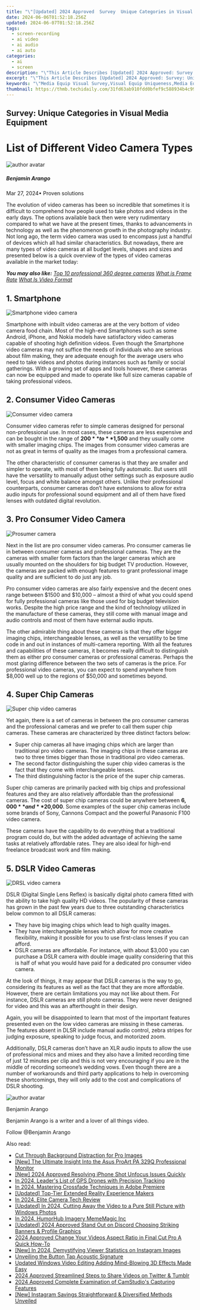 ```yaml
---
title: "\"[Updated] 2024 Approved  Survey  Unique Categories in Visual Media Equipment\""
date: 2024-06-06T01:52:18.256Z
updated: 2024-06-07T01:52:18.256Z
tags: 
  - screen-recording
  - ai video
  - ai audio
  - ai auto
categories: 
  - ai
  - screen
description: "\"This Article Describes [Updated] 2024 Approved: Survey: Unique Categories in Visual Media Equipment\""
excerpt: "\"This Article Describes [Updated] 2024 Approved: Survey: Unique Categories in Visual Media Equipment\""
keywords: "\"Media Equip Visual Survey,Visual Equip Uniqueness,Media Equip Categorization,Surveying Equip Visually,Visual Media Category Study,Unique Visual Equipment Scope,Vision-Based Media Categories\""
thumbnail: https://thmb.techidaily.com/31fd63ab910fdd0bfef9c588934b4c990590f2025d46dff0a5963e90a62a92d8.jpg
---
```


## Survey: Unique Categories in Visual Media Equipment

# List of Different Video Camera Types

![author avatar](https://images.wondershare.com/filmora/article-images/benjamin-arango-author.jpg)

##### Benjamin Arango

 Mar 27, 2024• Proven solutions

 The evolution of video cameras has been so incredible that sometimes it is difficult to comprehend how people used to take photos and videos in the early days. The options available back then were very rudimentary compared to what we have at the present times, thanks to advancements in technology as well as the phenomenon growth in the photography industry. Not long ago, the term video camera was used to encompass just a handful of devices which all had similar characteristics. But nowadays, there are many types of video cameras at all budget levels, shapes and sizes and presented below is a quick overview of the types of video cameras available in the market today:

 **_You may also like:_**
_[Top 10 professional 360 degree cameras](https://tools.techidaily.com/wondershare/filmora/download/)_
_[What is Frame Rate](https://tools.techidaily.com/wondershare/filmora/download/)_
_[What Is Video Format](https://tools.techidaily.com/wondershare/filmora/download/)_

## 1. Smartphone

![ Smartphone video camera](https://images.wondershare.com/filmora/article-images/iphone-7-plus-dual-camera.jpg)

 Smartphone with inbuilt video cameras are at the very bottom of video camera food chain. Most of the high-end Smartphones such as some Android, iPhone, and Nokia models have satisfactory video cameras capable of shooting high definition videos. Even though the Smartphone video cameras may not suffice the needs of individuals who are serious about film making, they are adequate enough for the average users who need to take videos and photos during instances such as family or social gatherings. With a growing set of apps and tools however, these cameras can now be equipped and made to operate like full size cameras capable of taking professional videos.

## 2. Consumer Video Cameras

![ Consumer video camera](https://images.wondershare.com/filmora/article-images/consumer-camera-image.jpg)

 Consumer video cameras refer to simple cameras designed for personal non-professional use. In most cases, these cameras are less expensive and can be bought in the range of **$200** to **$1,500** and they usually come with smaller imaging chips. The images from consumer video cameras are not as great in terms of quality as the images from a professional camera.

 The other characteristic of consumer cameras is that they are smaller and simpler to operate, with most of them being fully automatic. But users still have the versatility to manually adjust other settings such as exposure audio level, focus and white balance amongst others. Unlike their professional counterparts, consumer cameras don’t have extensions to allow for extra audio inputs for professional sound equipment and all of them have fixed lenses with outdated digital revolution.

## 3. Pro Consumer Video Camera

![Prosumer camera](https://images.wondershare.com/filmora/article-images/prosumer-video-camera.jpg)

 Next in the list are pro consumer video cameras. Pro consumer cameras lie in between consumer cameras and professional cameras. They are the cameras with smaller form factors than the larger cameras which are usually mounted on the shoulders for big budget TV production. However, the cameras are packed with enough features to grant professional image quality and are sufficient to do just any job.

 Pro consumer video cameras are also fairly expensive and the decent ones range between $1500 and $10,000 – almost a third of what you could spend for fully professional cameras like those used for big budget television works. Despite the high price range and the kind of technology utilized in the manufacture of these cameras, they still come with manual image and audio controls and most of them have external audio inputs.

 The other admirable thing about these cameras is that they offer bigger imaging chips, interchangeable lenses, as well as the versatility to be time code in and out in instances of multi-camera reporting. With all the features and capabilities of these cameras, it becomes really difficult to distinguish them as either pro consumer cameras or professional cameras. Perhaps the most glaring difference between the two sets of cameras is the price. For professional video cameras, you can expect to spend anywhere from $8,000 well up to the regions of $50,000 and sometimes beyond.

## 4. Super Chip Cameras

![Super chip video cameras](https://images.wondershare.com/filmora/article-images/super-chip-camera.jpg)

 Yet again, there is a set of cameras in between the pro consumer cameras and the professional cameras and we prefer to call them super chip cameras. These cameras are characterized by three distinct factors below:

* Super chip cameras all have imaging chips which are larger than traditional pro video cameras. The imaging chips in these cameras are two to three times bigger than those in traditional pro video cameras.
* The second factor distinguishing the super chip video cameras is the fact that they come with interchangeable lenses.
* The third distinguishing factor is the price of the super chip cameras.

 Super chip cameras are primarily packed with big chips and professional features and they are also relatively affordable than the professional cameras. The cost of super chip cameras could be anywhere between **$6,000** and **$20,000**. Some examples of the super chip cameras include some brands of Sony, Cannons Compact and the powerful Panasonic F100 video camera.

 These cameras have the capability to do everything that a traditional program could do, but with the added advantage of achieving the same tasks at relatively affordable rates. They are also ideal for high-end freelance broadcast work and film making.

## 5. DSLR Video Cameras

![DRSL video camera](https://images.wondershare.com/filmora/article-images/dslr-camera-full-rig.jpg)

 DSLR (Digital Single Lens Reflex) is basically digital photo camera fitted with the ability to take high quality HD videos. The popularity of these cameras has grown in the past few years due to three outstanding characteristics below common to all DSLR cameras:

* They have big imaging chips which lead to high quality images.
* They have interchangeable lenses which allow for more creative flexibility, making it possible for you to use first-class lenses if you can afford.
* DSLR cameras are affordable. For instance, with about $3,000 you can purchase a DSLR camera with double image quality considering that this is half of what you would have paid for a dedicated pro consumer video camera.

 At the look of things, it may appear that DSLR cameras is the way to go, considering its features as well as the fact that they are more affordable. However, there are certain limitations you may not like about them. For instance, DSLR cameras are still photo cameras. They were never designed for video and this was an afterthought in their design.

 Again, you will be disappointed to learn that most of the important features presented even on the low video cameras are missing in these cameras. The features absent in DLSR include manual audio control, zebra stripes for judging exposure, speaking to judge focus, and motorized zoom.

 Additionally, DSLR cameras don’t have an XLR audio inputs to allow the use of professional mics and mixes and they also have a limited recording time of just 12 minutes per clip and this is not very encouraging if you are in the middle of recording someone’s wedding vows. Even though there are a number of workarounds and third party applications to help in overcoming these shortcomings, they will only add to the cost and complications of DSLR shooting.

![author avatar](https://images.wondershare.com/filmora/article-images/benjamin-arango-author.jpg)

Benjamin Arango

Benjamin Arango is a writer and a lover of all things video.

Follow @Benjamin Arango


<ins class="adsbygoogle"
     style="display:block"
     data-ad-format="autorelaxed"
     data-ad-client="ca-pub-7571918770474297"
     data-ad-slot="1223367746"></ins>



<ins class="adsbygoogle"
     style="display:block"
     data-ad-client="ca-pub-7571918770474297"
     data-ad-slot="8358498916"
     data-ad-format="auto"
     data-full-width-responsive="true"></ins>


<span class="atpl-alsoreadstyle">Also read:</span>
<div><ul>
<li><a href="https://vp-tips.techidaily.com/cut-through-background-distraction-for-pro-images/"><u>Cut Through Background Distraction for Pro Images</u></a></li>
<li><a href="https://vp-tips.techidaily.com/new-the-ultimate-insight-into-the-asus-proart-pa-329q-professional-monitor/"><u>[New] The Ultimate Insight Into the Asus ProArt PA 329Q Professional Monitor</u></a></li>
<li><a href="https://vp-tips.techidaily.com/new-2024-approved-resolving-iphone-shot-unfocus-issues-quickly/"><u>[New] 2024 Approved  Resolving iPhone Shot Unfocus Issues Quickly</u></a></li>
<li><a href="https://vp-tips.techidaily.com/in-2024-leaders-list-of-gps-drones-with-precision-tracking/"><u>In 2024, Leader's List of GPS Drones with Precision Tracking</u></a></li>
<li><a href="https://vp-tips.techidaily.com/in-2024-mastering-crossfade-techniques-in-adobe-premiere/"><u>In 2024, Mastering Crossfade Techniques in Adobe Premiere</u></a></li>
<li><a href="https://vp-tips.techidaily.com/updated-top-tier-extended-reality-experience-makers/"><u>[Updated] Top-Tier Extended Reality Experience Makers</u></a></li>
<li><a href="https://vp-tips.techidaily.com/in-2024-elite-camera-tech-review/"><u>In 2024, Elite Camera Tech Review</u></a></li>
<li><a href="https://vp-tips.techidaily.com/updated-in-2024-cutting-away-the-video-to-a-pure-still-picture-with-windows-photos/"><u>[Updated] In 2024, Cutting Away the Video to a Pure Still Picture with Windows Photos</u></a></li>
<li><a href="https://some-techniques.techidaily.com/in-2024-humorhub-imagery-mememagic-inc/"><u>In 2024, HumorHub Imagery  MemeMagic Inc</u></a></li>
<li><a href="https://discord-videos.techidaily.com/updated-2024-approved-stand-out-on-discord-choosing-striking-banners-and-profile-graphics/"><u>[Updated] 2024 Approved  Stand Out on Discord  Choosing Striking Banners & Profile Graphics</u></a></li>
<li><a href="https://ai-vdieo-software.techidaily.com/2024-approved-change-your-videos-aspect-ratio-in-final-cut-pro-a-quick-how-to/"><u>2024 Approved Change Your Videos Aspect Ratio in Final Cut Pro A Quick How-To</u></a></li>
<li><a href="https://instagram-clips.techidaily.com/new-in-2024-demystifying-viewer-statistics-on-instagram-images/"><u>[New] In 2024, Demystifying Viewer Statistics on Instagram Images</u></a></li>
<li><a href="https://audio-shaping.techidaily.com/unveiling-the-button-tap-acoustic-signature/"><u>Unveiling the Button Tap Acoustic Signature</u></a></li>
<li><a href="https://video-creation-software.techidaily.com/updated-windows-video-editing-adding-mind-blowing-3d-effects-made-easy/"><u>Updated Windows Video Editing Adding Mind-Blowing 3D Effects Made Easy</u></a></li>
<li><a href="https://twitter-videos.techidaily.com/2024-approved-streamlined-steps-to-share-videos-on-twitter-and-tumblr/"><u>2024 Approved  Streamlined Steps to Share Videos on Twitter & Tumblr</u></a></li>
<li><a href="https://screen-recording.techidaily.com/2024-approved-complete-examination-of-camstudios-capturing-features/"><u>2024 Approved  Complete Examination of CamStudio's Capturing Features</u></a></li>
<li><a href="https://instagram-videos.techidaily.com/new-instagram-savings-straightforward-and-diversified-methods-unveiled/"><u>[New] Instagram Savings  Straightforward & Diversified Methods Unveiled</u></a></li>
</ul></div>
